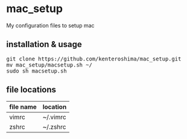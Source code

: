 # mac_setup
My configuration files to setup mac

## installation & usage

<pre>
git clone https://github.com/kenteroshima/mac_setup.git
mv mac_setup/macsetup.sh ~/
sudo sh macsetup.sh
</pre>

## file locations

|file name |location |
|----------|----------|
|vimrc |~/.vimrc |
|zshrc |~/.zshrc |
